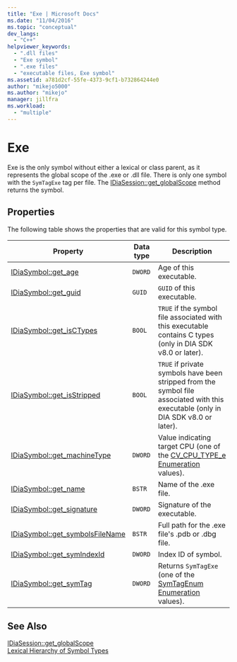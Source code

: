 ```yaml
---
title: "Exe | Microsoft Docs"
ms.date: "11/04/2016"
ms.topic: "conceptual"
dev_langs: 
  - "C++"
helpviewer_keywords: 
  - ".dll files"
  - "Exe symbol"
  - ".exe files"
  - "executable files, Exe symbol"
ms.assetid: a781d2cf-55fe-4373-9cf1-b732864244e0
author: "mikejo5000"
ms.author: "mikejo"
manager: jillfra
ms.workload: 
  - "multiple"
---
```

# Exe
Exe is the only symbol without either a lexical or class parent, as it represents the global scope of the .exe or .dll file. There is only one symbol with the `SymTagExe` tag per file. The [IDiaSession::get_globalScope](../../debugger/debug-interface-access/idiasession-get-globalscope.md) method returns the symbol.  
  
## Properties  
 The following table shows the properties that are valid for this symbol type.  
  
|Property|Data type|Description|  
|--------------|---------------|-----------------|  
|[IDiaSymbol::get_age](../../debugger/debug-interface-access/idiasymbol-get-age.md)|`DWORD`|Age of this executable.|  
|[IDiaSymbol::get_guid](../../debugger/debug-interface-access/idiasymbol-get-guid.md)|`GUID`|`GUID` of this executable.|  
|[IDiaSymbol::get_isCTypes](../../debugger/debug-interface-access/idiasymbol-get-isctypes.md)|`BOOL`|`TRUE` if the symbol file associated with this executable contains C types (only in DIA SDK v8.0 or later).|  
|[IDiaSymbol::get_isStripped](../../debugger/debug-interface-access/idiasymbol-get-isstripped.md)|`BOOL`|`TRUE` if private symbols have been stripped from the symbol file associated with this executable (only in DIA SDK v8.0 or later).|  
|[IDiaSymbol::get_machineType](../../debugger/debug-interface-access/idiasymbol-get-machinetype.md)|`DWORD`|Value indicating target CPU (one of the [CV_CPU_TYPE_e Enumeration](../../debugger/debug-interface-access/cv-cpu-type-e.md) values).|  
|[IDiaSymbol::get_name](../../debugger/debug-interface-access/idiasymbol-get-name.md)|`BSTR`|Name of the .exe file.|  
|[IDiaSymbol::get_signature](../../debugger/debug-interface-access/idiasymbol-get-signature.md)|`DWORD`|Signature of the executable.|  
|[IDiaSymbol::get_symbolsFileName](../../debugger/debug-interface-access/idiasymbol-get-symbolsfilename.md)|`BSTR`|Full path for the .exe file's .pdb or .dbg file.|  
|[IDiaSymbol::get_symIndexId](../../debugger/debug-interface-access/idiasymbol-get-symindexid.md)|`DWORD`|Index ID of symbol.|  
|[IDiaSymbol::get_symTag](../../debugger/debug-interface-access/idiasymbol-get-symtag.md)|`DWORD`|Returns `SymTagExe` (one of the [SymTagEnum Enumeration](../../debugger/debug-interface-access/symtagenum.md) values).|  
  
## See Also  
 [IDiaSession::get_globalScope](../../debugger/debug-interface-access/idiasession-get-globalscope.md)   
 [Lexical Hierarchy of Symbol Types](../../debugger/debug-interface-access/lexical-hierarchy-of-symbol-types.md)
